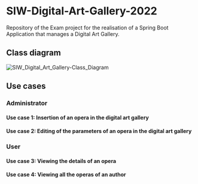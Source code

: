 # SIW-Digital-Art-Gallery-2022
Repository of the Exam project for the realisation of a Spring Boot Application that manages a Digital Art Gallery.

## Class diagram

![SIW_Digital_Art_Gallery-Class_Diagram](SIW-Digital-Art-Gallery-2022/SIW-Digital-Art-Gallery-2022-Class_Diagram.png)

## Use cases

### Administrator

#### Use case 1: Insertion of an opera in the digital art gallery

#### Use case 2: Editing of the parameters of an opera in the digital art gallery

### User

#### Use case 3: Viewing the details of an opera

#### Use case 4: Viewing all the operas of an author
